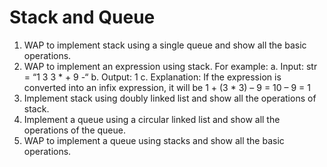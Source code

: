 # Stack and Queue

1. WAP to implement stack using a single queue and show all the basic
operations.
2. WAP to implement an expression using stack. For example:
a. Input: str = “1 3 3 * + 9 -“
b. Output: 1
c. Explanation: If the expression is converted into an infix
expression, it will be 1 + (3 * 3) – 9 = 10 – 9 = 1
3. Implement stack using doubly linked list and show all the operations
of stack.
4. Implement a queue using a circular linked list and show all the
operations of the queue.
5. WAP to implement a queue using stacks and show all the basic
operations.